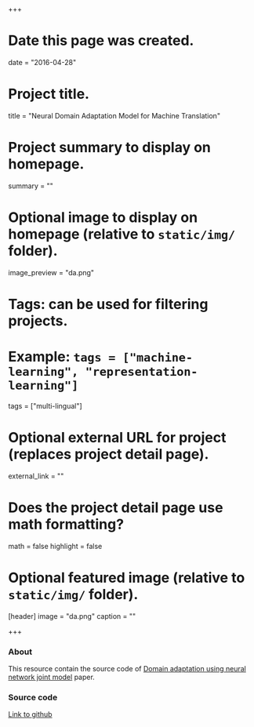 +++
# Date this page was created.
date = "2016-04-28"

# Project title.
title = "Neural Domain Adaptation Model for Machine Translation"

# Project summary to display on homepage.
summary = ""

# Optional image to display on homepage (relative to `static/img/` folder).
image_preview = "da.png"

# Tags: can be used for filtering projects.
# Example: `tags = ["machine-learning", "representation-learning"]`
tags = ["multi-lingual"]

# Optional external URL for project (replaces project detail page).
external_link = ""

# Does the project detail page use math formatting?
math = false
highlight = false
# Optional featured image (relative to `static/img/` folder).
[header]
image = "da.png"
caption = ""

+++

### About

This resource contain the source code of [Domain adaptation using neural network joint model](https://www.sciencedirect.com/science/article/pii/S0885230816301474) paper.

### Source code

[Link to github](https://github.com/qcri/mosesdecoder)


